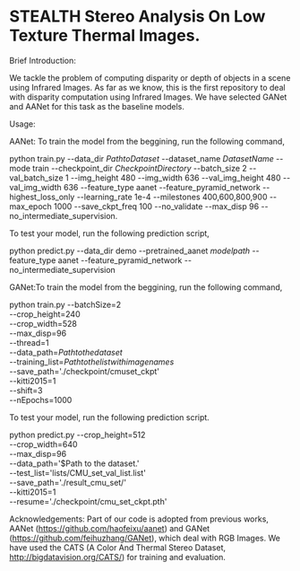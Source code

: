 # STEALTH Stereo Analysis On Low Texture Thermal Images.

Brief Introduction:

We tackle the problem of computing disparity or depth of objects in a scene using Infrared Images. As far as we know, this is the first repository to deal with disparity computation using Infrared Images. 
We have selected GANet and AANet for this task as the baseline models.

Usage:

AANet: To train the model from the beggining, run the following command,

python train.py --data_dir $Path to Dataset$ --dataset_name $Dataset Name$ --mode train --checkpoint_dir $Checkpoint Directory$ --batch_size 2 --val_batch_size       1 --img_height 480 --img_width 636 --val_img_height 480 --val_img_width 636 --feature_type aanet --feature_pyramid_network --highest_loss_only --learning_rate 1e-4 --milestones 400,600,800,900 --max_epoch 1000 --save_ckpt_freq 100 --no_validate --max_disp 96 --no_intermediate_supervision.

To test your model, run the following prediction script,

python predict.py --data_dir demo --pretrained_aanet $model path$ --feature_type aanet --feature_pyramid_network --no_intermediate_supervision

GANet:To train the model from the beggining, run the following command,

python train.py --batchSize=2 \
                --crop_height=240 \
                --crop_width=528 \
                --max_disp=96 \
                --thread=1 \
                --data_path=$Path to the dataset$ \
                --training_list=$Path to the list with image names$ \
                --save_path='./checkpoint/cmuset_ckpt' \
                --kitti2015=1 \
                --shift=3 \
                --nEpochs=1000
                
To test your model, run the following prediction script.

python predict.py --crop_height=512 \
                  --crop_width=640 \
                  --max_disp=96 \
                  --data_path='$Path to the dataset.' \
                  --test_list='lists/CMU_set_val_list.list' \
                  --save_path='./result_cmu_set/' \
                  --kitti2015=1 \
                  --resume='./checkpoint/cmu_set_ckpt.pth'
                  
Acknowledgements: Part of our code is adopted from previous works, AANet (https://github.com/haofeixu/aanet) and GANet (https://github.com/feihuzhang/GANet), which deal with RGB Images. We have used the CATS (A Color And Thermal Stereo Dataset, http://bigdatavision.org/CATS/) for training and evaluation.
